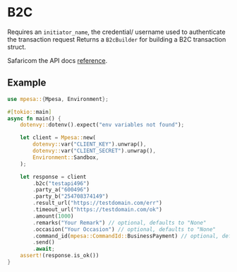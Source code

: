 # B2C

Requires an `initiator_name`, the credential/ username used to authenticate the transaction request
Returns a `B2cBuilder` for building a B2C transaction struct.

Safaricom the API docs [reference](https://developer.safaricom.co.ke/APIs/BusinessToCustomer).

## Example

```rust
use mpesa::{Mpesa, Environment};

#[tokio::main]
async fn main() {
    dotenvy::dotenv().expect("env variables not found");

    let client = Mpesa::new(
        dotenvy::var("CLIENT_KEY").unwrap(),
        dotenvy::var("CLIENT_SECRET").unwrap(),
        Environment::Sandbox,
    );

    let response = client
        .b2c("testapi496")
        .party_a("600496")
        .party_b("254708374149")
        .result_url("https://testdomain.com/err")
        .timeout_url("https://testdomain.com/ok")
        .amount(1000)
        .remarks("Your Remark") // optional, defaults to "None"
        .occasion("Your Occasion") // optional, defaults to "None"
        .command_id(mpesa::CommandId::BusinessPayment) // optional, defaults to `CommandId::BusinessPayment`
        .send()
        .await;
    assert!(response.is_ok())
}
```
